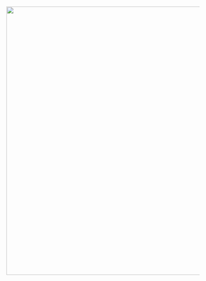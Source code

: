 
<p align="center">
<br><img src="https://github.com/abhinav-bohra/abhinav-bohra/blob/master/header.gif" width="700px"><br><br>
</p>

